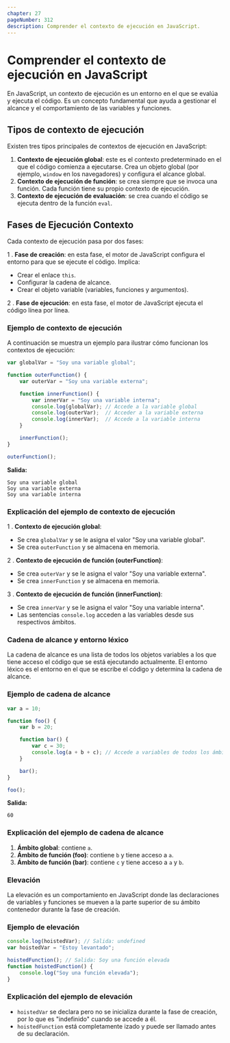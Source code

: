 ```yaml
---
chapter: 27
pageNumber: 312
description: Comprender el contexto de ejecución en JavaScript.
---
```


# Comprender el contexto de ejecución en JavaScript

En JavaScript, un contexto de ejecución es un entorno en el que se evalúa y ejecuta el código. Es un concepto fundamental que ayuda a gestionar el alcance y el comportamiento de las variables y funciones.

## Tipos de contexto de ejecución

Existen tres tipos principales de contextos de ejecución en JavaScript:

1. **Contexto de ejecución global**: este es el contexto predeterminado en el que el código comienza a ejecutarse. Crea un objeto global (por ejemplo, `window` en los navegadores) y configura el alcance global.
2. **Contexto de ejecución de función**: se crea siempre que se invoca una función. Cada función tiene su propio contexto de ejecución.
3. **Contexto de ejecución de evaluación**: se crea cuando el código se ejecuta dentro de la función `eval`.

## Fases de Ejecución Contexto

Cada contexto de ejecución pasa por dos fases:

1 . **Fase de creación**: en esta fase, el motor de JavaScript configura el entorno para que se ejecute el código. Implica:

- Crear el enlace `this`.
- Configurar la cadena de alcance.
- Crear el objeto variable (variables, funciones y argumentos).

2 . **Fase de ejecución**: en esta fase, el motor de JavaScript ejecuta el código línea por línea.

### Ejemplo de contexto de ejecución

A continuación se muestra un ejemplo para ilustrar cómo funcionan los contextos de ejecución:

```javascript
var globalVar = "Soy una variable global";

function outerFunction() {
    var outerVar = "Soy una variable externa";

    function innerFunction() {
        var innerVar = "Soy una variable interna";
        console.log(globalVar); // Accede a la variable global
        console.log(outerVar);  // Acceder a la variable externa
        console.log(innerVar);  // Accede a la variable interna
    }

    innerFunction();
}

outerFunction();
```

**Salida:**

```text
Soy una variable global
Soy una variable externa
Soy una variable interna
```

### Explicación del ejemplo de contexto de ejecución

1 . **Contexto de ejecución global**:

- Se crea `globalVar` y se le asigna el valor "Soy una variable global".
- Se crea `outerFunction` y se almacena en memoria.

2 . **Contexto de ejecución de función (outerFunction)**:

- Se crea `outerVar` y se le asigna el valor "Soy una variable externa".
- Se crea `innerFunction` y se almacena en memoria.

3 . **Contexto de ejecución de función (innerFunction)**:

- Se crea `innerVar` y se le asigna el valor "Soy una variable interna".
- Las sentencias `console.log` acceden a las variables desde sus respectivos ámbitos.

### Cadena de alcance y entorno léxico

La cadena de alcance es una lista de todos los objetos variables a los que tiene acceso el código que se está ejecutando actualmente. El entorno léxico es el entorno en el que se escribe el código y determina la cadena de alcance.

### Ejemplo de cadena de alcance

```javascript
var a = 10;

function foo() {
    var b = 20;

    function bar() {
        var c = 30;
        console.log(a + b + c); // Accede a variables de todos los ámbitos.
    }

    bar();
}

foo();
```

**Salida:**

```text
60
```

### Explicación del ejemplo de cadena de alcance

1. **Ámbito global**: contiene `a`.
2. **Ámbito de función (foo)**: contiene `b` y tiene acceso a `a`.
3. **Ámbito de función (bar)**: contiene `c` y tiene acceso a `a` y `b`.

### Elevación

La elevación es un comportamiento en JavaScript donde las declaraciones de variables y funciones se mueven a la parte superior de su ámbito contenedor durante la fase de creación.

### Ejemplo de elevación

```javascript
console.log(hoistedVar); // Salida: undefined
var hoistedVar = "Estoy levantado";

hoistedFunction(); // Salida: Soy una función elevada
function hoistedFunction() {
    console.log("Soy una función elevada");
}
```

### Explicación del ejemplo de elevación

- `hoistedVar` se declara pero no se inicializa durante la fase de creación, por lo que es "indefinido" cuando se accede a él.
- `hoistedFunction` está completamente izado y puede ser llamado antes de su declaración.
